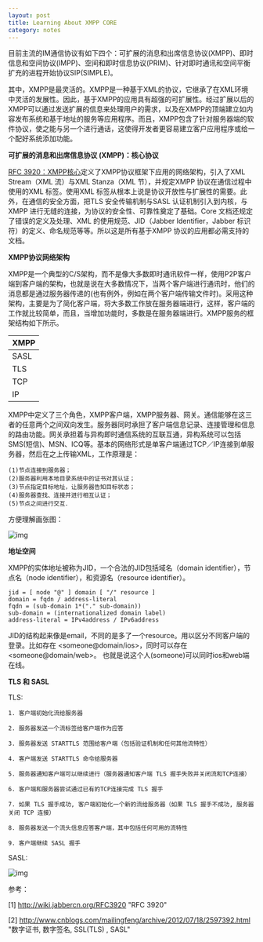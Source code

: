 ```yaml
---
layout: post
title: Learning About XMPP CORE
category: notes
---
```


目前主流的IM通信协议有如下四个：可扩展的消息和出席信息协议(XMPP)、即时信息和空间协议(IMPP)、空间和即时信息协议(PRIM)、针对即时通讯和空间平衡扩充的进程开始协议SIP(SIMPLE)。

其中，XMPP是最灵活的。XMPP是一种基于XML的协议，它继承了在XML环境中灵活的发展性。因此，基于XMPP的应用具有超强的可扩展性。经过扩展以后的XMPP可以通过发送扩展的信息来处理用户的需求，以及在XMPP的顶端建立如内容发布系统和基于地址的服务等应用程序。而且，XMPP包含了针对服务器端的软件协议，使之能与另一个进行通话，这使得开发者更容易建立客户应用程序或给一个配好系统添加功能。

**可扩展的消息和出席信息协议 (XMPP)：核心协议** 

[RFC 3920：XMPP核心](http://wiki.jabbercn.org/RFC3920)定义了XMPP协议框架下应用的网络架构，引入了XML Stream（XML 流）与XML Stanza（XML 节），并规定XMPP 协议在通信过程中使用的XML 标签。使用XML 标签从根本上说是协议开放性与扩展性的需要。此外，在通信的安全方面，把TLS 安全传输机制与SASL 认证机制引入到内核，与XMPP 进行无缝的连接，为协议的安全性、可靠性奠定了基础。Core 文档还规定了错误的定义及处理、XML 的使用规范、JID（Jabber Identifier，Jabber 标识符）的定义、命名规范等等。所以这是所有基于XMPP 协议的应用都必需支持的文档。

**XMPP协议网络架构**

XMPP是一个典型的C/S架构，而不是像大多数即时通讯软件一样，使用P2P客户端到客户端的架构，也就是说在大多数情况下，当两个客户端进行通讯时，他们的消息都是通过服务器传递的(也有例外，例如在两个客户端传输文件时)。采用这种架构，主要是为了简化客户端，将大多数工作放在服务器端进行，这样，客户端的工作就比较简单，而且，当增加功能时，多数是在服务器端进行。XMPP服务的框架结构如下所示。


XMPP|
--|
|SASL
|TLS
|TCP
|IP


XMPP中定义了三个角色，XMPP客户端，XMPP服务器、网关。通信能够在这三者的任意两个之间双向发生。服务器同时承担了客户端信息记录、连接管理和信息的路由功能。网关承担着与异构即时通信系统的互联互通，异构系统可以包括SMS(短信)、MSN、ICQ等。基本的网络形式是单客户端通过TCP／IP连接到单服务器，然后在之上传输XML，工作原理是：


	(1)节点连接到服务器；
	(2)服务器利用本地目录系统中的证书对其认证；
	(3)节点指定目标地址，让服务器告知目标状态；
	(4)服务器查找、连接并进行相互认证；
	(5)节点之间进行交互．

方便理解画张图：

![img](http://lh6.googleusercontent.com/-3GX1-RmKl78/UXyZwwN29XI/AAAAAAAABHY/adZy546gXwo/w538-h560/xmpp.png)


**地址空间**

XMPP的实体地址被称为JID，一个合法的JID包括域名（domain identifier），节点名（node identifier），和资源名（resource identifier）。

	jid = [ node "@" ] domain [ "/" resource ]
	domain = fqdn / address-literal
	fqdn = (sub-domain 1*("." sub-domain))
	sub-domain = (internationalized domain label)
	address-literal = IPv4address / IPv6address

JID的结构起来像是email，不同的是多了一个resource。用以区分不同客户端的登录。比如存在 <someone@domain/ios>，同时可以存在<someone@domain/web>。 也就是说这个人(someone)可以同时ios和web端在线。

**TLS 和 SASL**

TLS:


	1. 客户端初始化流给服务器
	
	2. 服务器发送一个流标签给客户端作为应答
	
	3. 服务器发送 STARTTLS 范围给客户端（包括验证机制和任何其他流特性）
	
	4. 客户端发送 STARTTLS 命令给服务器
	
	5. 服务器通知客户端可以继续进行（服务器通知客户端 TLS 握手失败并关闭流和TCP连接）
	
	6. 客户端和服务器尝试通过已有的TCP连接完成 TLS 握手
	
	7. 如果 TLS 握手成功, 客户端初始化一个新的流给服务器（如果 TLS 握手不成功, 服务器关闭 TCP 连接）
	
	8. 服务器发送一个流头信息应答客户端，其中包括任何可用的流特性
	
	9. 客户端继续 SASL 握手


SASL:

![img](https://lh4.googleusercontent.com/-_YcvKHbG3Mg/UXzKjcBzq4I/AAAAAAAABHo/1F93CpWCfdU/w319-h703/sasl.png)



参考：

[1] http://wiki.jabbercn.org/RFC3920 "RFC 3920"

[2] http://www.cnblogs.com/mailingfeng/archive/2012/07/18/2597392.html "数字证书, 数字签名, SSL(TLS) , SASL"
